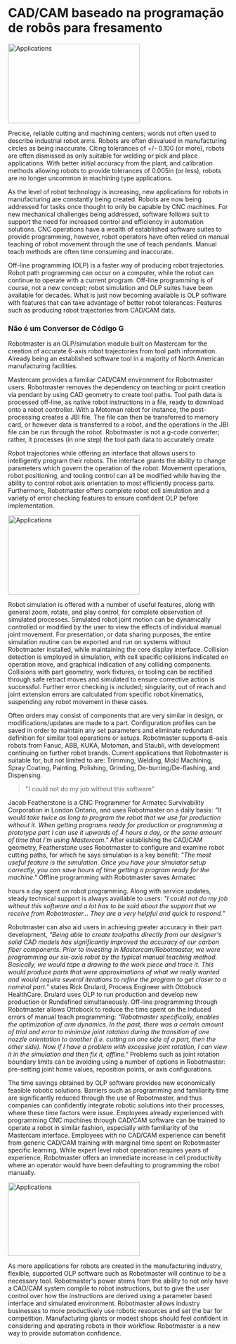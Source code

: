 # CAD/CAM baseado na programação de robôs para fresamento

<img src="/assets/images/success/Cad%20cam%20based%20robot%20programming_files/image001.jpg" class="alignLeft" width=300 height=181 alt="Applications" />

Precise, reliable cutting and machining centers; words not often used to describe industrial robot arms. Robots are often disvalued in manufacturing circles as being inaccurate. Citing tolerances of +/- 0.100 (or more), robots are often dismissed as only suitable for welding or pick and place applications. With better initial accuracy from the plant, and calibration methods allowing robots to provide tolerances of 0.005in (or less), robots are no longer uncommon in machining type applications.

As the level of robot technology is increasing, new applications for robots in manufacturing are constantly being created. Robots are now being addressed for tasks once thought to only be capable by CNC machines. For new mechanical challenges being addressed, software follows suit to support the need for increased control and efficiency in automation solutions. CNC operations have a wealth of established software suites to provide programming, however, robot operators have often relied on manual teaching of robot movement through the use of teach pendants. Manual teach methods are often time consuming and inaccurate.

Off-line programming (OLP) is a faster way of producing robot trajectories. Robot path programming can occur on a computer, while the robot can continue to operate with a current program. Off-line programming is of course, not a new concept; robot simulation and OLP suites have been available for decades. What is just now becoming available is OLP software with features that can take advantage of better robot tolerances: Features such as producing robot trajectories from CAD/CAM data.

### Não é um Conversor de Código G

Robotmaster is an OLP/simulation module built on Mastercam for the creation of accurate 6-axis robot trajectories from tool path information. Already being an established software tool in a majority of North American manufacturing facilities.

Mastercam provides a familiar CAD/CAM environment for Robotmaster users. Robotmaster removes the dependency on teaching or point creation via pendant by using CAD geometry to create tool paths. Tool path data is processed off-line, as native robot instructions in a file, ready to download onto a robot controller. With a Motoman robot for instance, the post-processing creates a JBI file. The file can then be transferred to memory card, or however data is transferred to a robot, and the operations in the JBI file can be run through the robot. Robotmaster is not a g-code converter; rather, it processes (in one step) the tool path data to accurately create

Robot trajectories while offering an interface that allows users to intelligently program their robots. The interface grants the ability to change parameters which govern the operation of the robot. Movement operations, robot positioning, and tooling control can all be modified while having the ability to control robot axis orientation to most efficiently process parts. Furthermore, Robotmaster offers complete robot cell simulation and a variety of error checking features to ensure confident OLP before implementation.

<img src="/assets/images/success/Cad%20cam%20based%20robot%20programming_files/image003.jpg" class="alignLeft" width=300 height=180 alt="Applications" />

Robot simulation is offered with a number of useful features, along with general zoom, rotate, and play control, for complete observation of simulated processes. Simulated robot joint motion can be dynamically controlled or modified by the user to view the effects of individual manual joint movement. For presentation, or data sharing purposes, the entire simulation routine can be exported and run on systems without Robotmaster installed, while maintaining the core display interface. Collision detection is employed in simulation, with cell specific collisions indicated on operation move, and graphical indication of any colliding components. Collisions with part geometry, work fixtures, or tooling can be rectified through safe retract moves and simulated to ensure corrective action is successful. Further error checking is included; singularity, out of reach and joint extension errors are calculated from specific robot kinematics, suspending any robot movement in these cases.

Often orders may consist of components that are very similar in design, or modifications/updates are made to a part. Configuration profiles can be saved in order to maintain any set parameters and eliminate redundant definition for similar tool operations or setups. Robotmaster supports 6-axis robots from Fanuc, ABB, KUKA, Motoman, and Staubli, with development continuing on further robot brands. Current applications that Robotmaster is suitable for, but not limited to are: Trimming, Welding, Mold Machining, Spray Coating, Painting, Polishing, Grinding, De-burring/De-flashing, and Dispensing.

> "I could not do my job without this software"

Jacob Featherstone is a CNC Programmer for Armatec Survivability Corporation in London Ontario, and uses Robotmaster on a daily basis: *"It would take twice as long to program the robot that we use for production without it. When getting programs ready for production or programming a prototype part I can use it upwards of 4 hours a day, or the same amount of time that I'm using Mastercam."* After establishing the CAD/CAM geometry, Featherstone uses Robotmaster to configure and examine robot cutting paths, for which he says simulation is a key benefit: *"The most useful feature is the simulation. Once you have your simulator setup correctly, you can save hours of time getting a program ready for the machine."* Offline programming with Robotmaster saves Armatec

hours a day spent on robot programming. Along with service updates, steady technical support is always available to users: *"I could not do my job without this software and a lot has to be said about the support that we receive from Robotmaster... They are a very helpful and quick to respond."*

Robotmaster can also aid users in achieving greater accuracy in their part development, *"Being able to create toolpaths directly from our designer's solid CAD models has significantly improved the accuracy of our carbon fiber components. Prior to investing in Mastercam/Robotmaster, we were programming our six-axis robot by the typical manual teaching method. Basically, we would tape a drawing to the work piece and trace it. This would produce parts that were approximations of what we really wanted and would require several iterations to refine the program to get closer to a nominal part."* states Rick Drulard, Process Engineer with Ottobock HealthCare. Drulard uses OLP to run production and develop new production or Rundefined simultaneously. Off-line programming through Robotmaster allows Ottobock to reduce the time spent on the induced errors of manual teach programming: *"Robotmaster specifically, enables the optimization of arm dynamics. In the past, there was a certain amount of trial and error to minimize joint rotation during the transition of one nozzle orientation to another (i.e. cutting on one side of a part, then the other side). Now if I have a problem with excessive joint rotation, I can view it in the simulation and then fix it, offline."* Problems such as joint rotation boundary limits can be avoiding using a number of options in Robotmaster: pre-setting joint home values, reposition points, or axis configurations.

The time savings obtained by OLP software provides new economically feasible robotic solutions. Barriers such as programming and familiarity time are significantly reduced through the use of Robotmaster, and thus companies can confidently integrate robotic solutions into their processes, where these time factors were issue. Employees already experienced with programming CNC machines through CAD/CAM software can be trained to operate a robot in similar fashion, especially with familiarity of the Mastercam interface. Employees with no CAD/CAM experience can benefit from generic CAD/CAM training with marginal time spent on Robotmaster specific learning. While expert level robot operation requires years of experience, Robotmaster offers an immediate increase in cell productivity where an operator would have been defaulting to programming the robot manually.

<img src="/assets/images/success/Cad%20cam%20based%20robot%20programming_files/image005.jpg" class="alignLeft" width=300 height=167 alt="Applications" />

As more applications for robots are created in the manufacturing industry, flexible, supported OLP software such as Robotmaster will continue to be a necessary tool. Robotmaster's power stems from the ability to not only have a CAD/CAM system compile to robot instructions, but to give the user control over how the instructions are derived using a parameter based interface and simulated environment. Robotmaster allows industry businesses to more productively use robotic resources and set the bar for competition. Manufacturing giants or modest shops should feel confident in considering and operating robots in their workflow. Robotmaster is a new way to provide automation confidence.